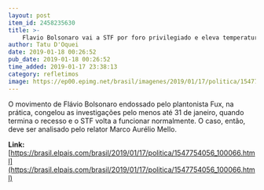 ```yaml
---
layout: post
item_id: 2458235630
title: >-
    Flavio Bolsonaro vai a STF por foro privilegiado e eleva temperatura da crise Queiroz
author: Tatu D'Oquei
date: 2019-01-18 00:26:52
pub_date: 2019-01-18 00:26:52
time_added: 2019-01-17 23:38:13
category: refletimos
image: https://ep00.epimg.net/brasil/imagenes/2019/01/17/politica/1547754056_100066_1547758059_rrss_normal.jpg
---
```


O movimento de Flávio Bolsonaro endossado pelo plantonista Fux, na prática, congelou as investigações pelo menos até 31 de janeiro, quando termina o recesso e o STF volta a funcionar normalmente. O caso, então, deve ser analisado pelo relator Marco Aurélio Mello.

**Link:** [https://brasil.elpais.com/brasil/2019/01/17/politica/1547754056_100066.html](https://brasil.elpais.com/brasil/2019/01/17/politica/1547754056_100066.html)

